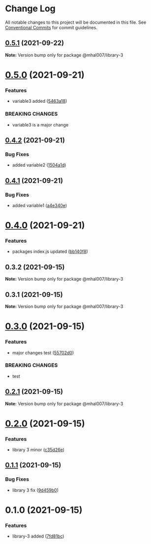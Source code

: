 # Change Log

All notable changes to this project will be documented in this file.
See [Conventional Commits](https://conventionalcommits.org) for commit guidelines.

## [0.5.1](https://github.com/mhal007/lerna-publish-test/compare/@mhal007/library-3@0.5.0...@mhal007/library-3@0.5.1) (2021-09-22)

**Note:** Version bump only for package @mhal007/library-3





# [0.5.0](https://github.com/mhal007/lerna-publish-test/compare/@mhal007/library-3@0.4.2...@mhal007/library-3@0.5.0) (2021-09-21)


### Features

* variable3 added ([5463a18](https://github.com/mhal007/lerna-publish-test/commit/5463a18533137a28627f78caac4387a722568194))


### BREAKING CHANGES

* variable3 is a major change





## [0.4.2](https://github.com/mhal007/lerna-publish-test/compare/@mhal007/library-3@0.4.1...@mhal007/library-3@0.4.2) (2021-09-21)


### Bug Fixes

* added variable2 ([1504a1d](https://github.com/mhal007/lerna-publish-test/commit/1504a1d7228bf0cdb254803dc56fa8d27e4388d9))





## [0.4.1](https://github.com/mhal007/lerna-publish-test/compare/@mhal007/library-3@0.4.0...@mhal007/library-3@0.4.1) (2021-09-21)


### Bug Fixes

* added variable1 ([a4e340e](https://github.com/mhal007/lerna-publish-test/commit/a4e340e59dd170ce902c0b0ad98920e009b579eb))





# [0.4.0](https://github.com/mhal007/lerna-publish-test/compare/@mhal007/library-3@0.3.2...@mhal007/library-3@0.4.0) (2021-09-21)


### Features

* packages index.js updated ([bb140f8](https://github.com/mhal007/lerna-publish-test/commit/bb140f8cb520117599bb94bf04c2bee54f9ac450))





## 0.3.2 (2021-09-15)

**Note:** Version bump only for package @mhal007/library-3





## 0.3.1 (2021-09-15)

**Note:** Version bump only for package @mhal007/library-3





# [0.3.0](https://github.com/mhal007/lerna-publish-test/compare/@mhal007/library-3@0.2.1...@mhal007/library-3@0.3.0) (2021-09-15)


### Features

* major changes test ([55702d0](https://github.com/mhal007/lerna-publish-test/commit/55702d0f2e2fb43a6e6cbb923b685eb322f7608d))


### BREAKING CHANGES

* test





## [0.2.1](https://github.com/mhal007/lerna-publish-test/compare/@mhal007/library-3@0.2.0...@mhal007/library-3@0.2.1) (2021-09-15)

**Note:** Version bump only for package @mhal007/library-3





# [0.2.0](https://github.com/mhal007/lerna-publish-test/compare/@mhal007/library-3@0.1.1...@mhal007/library-3@0.2.0) (2021-09-15)


### Features

* library 3 minor ([c35d26e](https://github.com/mhal007/lerna-publish-test/commit/c35d26e862e357a15fe0341f8301a2b35a4ab53d))





## [0.1.1](https://github.com/mhal007/lerna-publish-test/compare/@mhal007/library-3@0.1.0...@mhal007/library-3@0.1.1) (2021-09-15)


### Bug Fixes

* library 3 fix ([9d459b0](https://github.com/mhal007/lerna-publish-test/commit/9d459b04727305eddf84df5b9acefec9f29771fb))





# 0.1.0 (2021-09-15)


### Features

* library-3 added ([7fd81bc](https://github.com/mhal007/lerna-publish-test/commit/7fd81bc65f40ffe55c4cd1a1f3325dc3ae886558))

